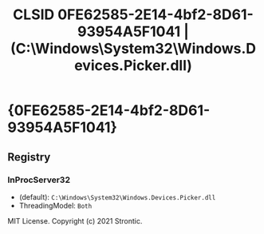 ﻿---
title: "CLSID 0FE62585-2E14-4bf2-8D61-93954A5F1041 | (C:\\Windows\\System32\\Windows.Devices.Picker.dll)"
excerpt: What is COM-Object CLSID 0FE62585-2E14-4bf2-8D61-93954A5F1041?
---

# {0FE62585-2E14-4bf2-8D61-93954A5F1041}


## Registry


### InProcServer32

* (default): `C:\Windows\System32\Windows.Devices.Picker.dll`
* ThreadingModel: `Both`

MIT License. Copyright (c) 2021 Strontic.


